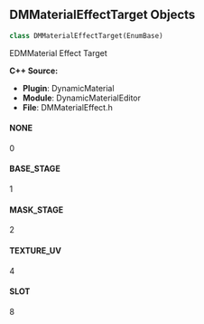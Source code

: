 ## DMMaterialEffectTarget Objects

```python
class DMMaterialEffectTarget(EnumBase)
```

EDMMaterial Effect Target

**C++ Source:**

- **Plugin**: DynamicMaterial
- **Module**: DynamicMaterialEditor
- **File**: DMMaterialEffect.h

<a id="unreal.DMMaterialEffectTarget.NONE"></a>

#### NONE

0

<a id="unreal.DMMaterialEffectTarget.BASE_STAGE"></a>

#### BASE_STAGE

1

<a id="unreal.DMMaterialEffectTarget.MASK_STAGE"></a>

#### MASK_STAGE

2

<a id="unreal.DMMaterialEffectTarget.TEXTURE_UV"></a>

#### TEXTURE_UV

4

<a id="unreal.DMMaterialEffectTarget.SLOT"></a>

#### SLOT

8

<a id="unreal.DMExpressionMenu"></a>